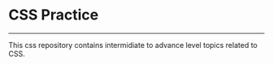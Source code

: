 # CSS Practice
---
This css repository contains intermidiate to advance level topics related to CSS. 